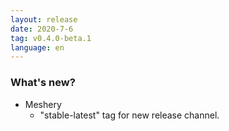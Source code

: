 ```yaml
---
layout: release
date: 2020-7-6
tag: v0.4.0-beta.1
language: en
---
```


### What's new?

- Meshery
  - "stable-latest" tag for new release channel.

